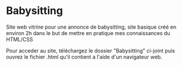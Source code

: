 # Babysitting
Site web vitrine pour une annonce de babysitting, site basique créé en environ 2h dans le but de mettre en pratique mes connaissances du HTML/CSS

Pour acceder au site, téléchargez le dossier "Babysitting" ci-joint puis ouvrez le fichier .html qu'il contient a l'aide d'un navigateur web.
